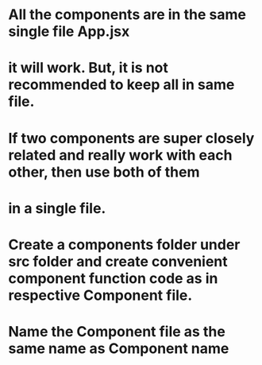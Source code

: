 # All the components are in the same single file App.jsx

# it will work. But, it is not recommended to keep all in same file.

# If two components are super closely related and really work with each other, then use both of them

# in a single file.

# Create a components folder under src folder and create convenient component function code as in respective Component file.

# Name the Component file as the same name as Component name
